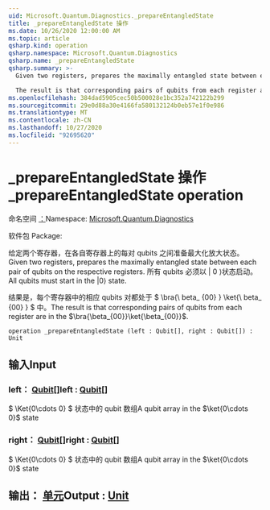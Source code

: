 ```yaml
---
uid: Microsoft.Quantum.Diagnostics._prepareEntangledState
title: _prepareEntangledState 操作
ms.date: 10/26/2020 12:00:00 AM
ms.topic: article
qsharp.kind: operation
qsharp.namespace: Microsoft.Quantum.Diagnostics
qsharp.name: _prepareEntangledState
qsharp.summary: >-
  Given two registers, prepares the maximally entangled state between each pair of qubits on the respective registers. All qubits must start in the |0⟩ state.

  The result is that corresponding pairs of qubits from each register are in the $\bra{\beta_{00}}\ket{\beta_{00}}$.
ms.openlocfilehash: 384dad5905cec50b500028e1bc352a742122b299
ms.sourcegitcommit: 29e0d88a30e4166fa580132124b0eb57e1f0e986
ms.translationtype: MT
ms.contentlocale: zh-CN
ms.lasthandoff: 10/27/2020
ms.locfileid: "92695620"
---
```

# <a name="_prepareentangledstate-operation"></a><span data-ttu-id="dc9b2-102">_prepareEntangledState 操作</span><span class="sxs-lookup"><span data-stu-id="dc9b2-102">_prepareEntangledState operation</span></span>

<span data-ttu-id="dc9b2-103">命名空间 [：](xref:Microsoft.Quantum.Diagnostics)</span><span class="sxs-lookup"><span data-stu-id="dc9b2-103">Namespace: [Microsoft.Quantum.Diagnostics](xref:Microsoft.Quantum.Diagnostics)</span></span>

<span data-ttu-id="dc9b2-104">软件包 [](https://nuget.org/packages/)</span><span class="sxs-lookup"><span data-stu-id="dc9b2-104">Package: [](https://nuget.org/packages/)</span></span>


<span data-ttu-id="dc9b2-105">给定两个寄存器，在各自寄存器上的每对 qubits 之间准备最大化放大状态。</span><span class="sxs-lookup"><span data-stu-id="dc9b2-105">Given two registers, prepares the maximally entangled state between each pair of qubits on the respective registers.</span></span>
<span data-ttu-id="dc9b2-106">所有 qubits 必须以 | 0 ⟩状态启动。</span><span class="sxs-lookup"><span data-stu-id="dc9b2-106">All qubits must start in the |0⟩ state.</span></span>

<span data-ttu-id="dc9b2-107">结果是，每个寄存器中的相应 qubits 对都处于 $ \bra{\ beta_ {00} } \ket{\ beta_ {00} } $ 中。</span><span class="sxs-lookup"><span data-stu-id="dc9b2-107">The result is that corresponding pairs of qubits from each register are in the $\bra{\beta_{00}}\ket{\beta_{00}}$.</span></span>

```qsharp
operation _prepareEntangledState (left : Qubit[], right : Qubit[]) : Unit
```


## <a name="input"></a><span data-ttu-id="dc9b2-108">输入</span><span class="sxs-lookup"><span data-stu-id="dc9b2-108">Input</span></span>

### <a name="left--qubit"></a><span data-ttu-id="dc9b2-109">left： [Qubit](xref:microsoft.quantum.lang-ref.qubit)[]</span><span class="sxs-lookup"><span data-stu-id="dc9b2-109">left : [Qubit](xref:microsoft.quantum.lang-ref.qubit)[]</span></span>

<span data-ttu-id="dc9b2-110">$ \Ket{0\cdots 0} $ 状态中的 qubit 数组</span><span class="sxs-lookup"><span data-stu-id="dc9b2-110">A qubit array in the $\ket{0\cdots 0}$ state</span></span>


### <a name="right--qubit"></a><span data-ttu-id="dc9b2-111">right： [Qubit](xref:microsoft.quantum.lang-ref.qubit)[]</span><span class="sxs-lookup"><span data-stu-id="dc9b2-111">right : [Qubit](xref:microsoft.quantum.lang-ref.qubit)[]</span></span>

<span data-ttu-id="dc9b2-112">$ \Ket{0\cdots 0} $ 状态中的 qubit 数组</span><span class="sxs-lookup"><span data-stu-id="dc9b2-112">A qubit array in the $\ket{0\cdots 0}$ state</span></span>



## <a name="output--unit"></a><span data-ttu-id="dc9b2-113">输出： [单元](xref:microsoft.quantum.lang-ref.unit)</span><span class="sxs-lookup"><span data-stu-id="dc9b2-113">Output : [Unit](xref:microsoft.quantum.lang-ref.unit)</span></span>

